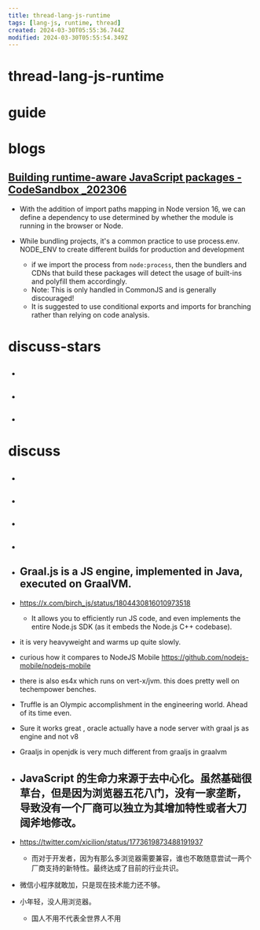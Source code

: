 ```yaml
---
title: thread-lang-js-runtime
tags: [lang-js, runtime, thread]
created: 2024-03-30T05:55:36.744Z
modified: 2024-03-30T05:55:54.349Z
---
```


# thread-lang-js-runtime

# guide

# blogs

## [Building runtime-aware JavaScript packages - CodeSandbox _202306](https://codesandbox.io/blog/building-runtime-aware-js-packages)

- With the addition of import paths mapping in Node version 16, we can define a dependency to use determined by whether the module is running in the browser or Node.

- While bundling projects, it's a common practice to use process.env. NODE_ENV to create different builds for production and development
  - if we import the process from `node:process`, then the bundlers and CDNs that build these packages will detect the usage of built-ins and polyfill them accordingly.
  - Note: This is only handled in CommonJS and is generally discouraged! 
  - It is suggested to use conditional exports and imports for branching rather than relying on code analysis.
# discuss-stars
- ## 

- ## 

- ## 
# discuss
- ## 

- ## 

- ## 

- ## 

- ## Graal.js is a JS engine, implemented in Java, executed on GraalVM. 
- https://x.com/birch_js/status/1804430816010973518
  - It allows you to efficiently run JS code, and even implements the entire Node.js SDK (as it embeds the Node.js C++ codebase).
- it is very heavyweight and warms up quite slowly.
- curious how it compares to NodeJS Mobile https://github.com/nodejs-mobile/nodejs-mobile
- there is also es4x which runs on vert-x/jvm. this does pretty well on techempower benches.
- Truffle is an Olympic accomplishment in the engineering world. Ahead of its time even.
- Sure it works great , oracle actually have a node server with graal js as engine and not v8
- Graaljs in openjdk is very much different from graaljs in graalvm

- ## JavaScript 的生命力来源于去中心化。虽然基础很草台，但是因为浏览器五花八门，没有一家垄断，导致没有一个厂商可以独立为其增加特性或者大刀阔斧地修改。
- https://twitter.com/xicilion/status/1773619873488191937
  - 而对于开发者，因为有那么多浏览器需要兼容，谁也不敢随意尝试一两个厂商支持的新特性。最终达成了目前的行业共识。
- 微信小程序就敢加，只是现在技术能力还不够。
- 小年轻，没人用浏览器。
  - 国人不用不代表全世界人不用
